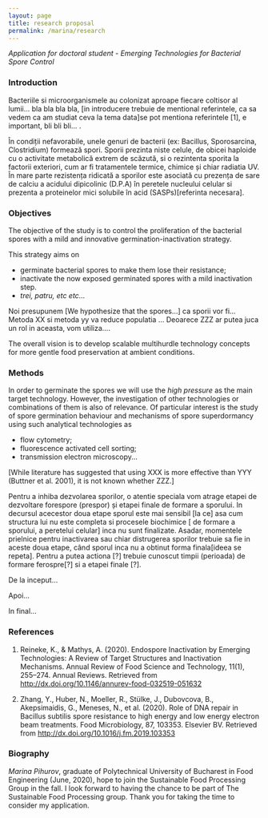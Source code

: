 ```yaml
---
layout: page
title: research proposal
permalink: /marina/research
---
```


*Application for doctoral student - Emerging Technologies for Bacterial Spore Control*


### Introduction
Bacteriile si microorganismele au colonizat aproape fiecare coltisor al lumii... bla bla bla bla, [in introducere trebuie de mentional referintele, ca sa vedem ca am studiat ceva la tema data]se pot mentiona referintele [1], e important, bli bli bli... .

În condiții nefavorabile, unele genuri de bacterii (ex: Bacillus, Sporosarcina, Clostridium) formează spori. Sporii prezinta niste celule, de obicei haploide cu o activitate metabolică extrem de scăzută, si o rezintenta sporita la factorii exteriori, cum ar fi tratamentele termice, chimice și chiar radiatia UV. În mare parte rezistența ridicată a sporilor este asociată cu prezența de sare de calciu a acidului dipicolinic (D.P.A) în peretele nucleului celular si prezenta a proteinelor mici solubile în acid (SASPs)[referinta necesara].


### Objectives
The objective of the study is to control the proliferation of the bacterial spores with a mild and innovative germination-inactivation strategy.

This strategy aims on 
* germinate bacterial spores to make them lose their resistance;
* inactivate the now exposed germinated spores with a mild inactivation step.
* *trei, patru, etc etc...*

Noi presupunem [We hypothesize that the spores...] ca sporii vor fi... Metoda XX si metoda yy va reduce populatia ... Deoarece ZZZ ar putea juca un rol in aceasta, vom utiliza....

The overall vision is to develop scalable multihurdle technology concepts for more gentle food preservation at ambient conditions.

### Methods
In order to germinate the spores we will use the *high pressure* as the main target technology. However, the investigation of other technologies or combinations of them is also of relevance. Of particular interest is the study of spore germination behaviour and mechanisms of spore superdormancy using such analytical technologies as 
* flow cytometry; 
* fluorescence activated cell sorting;
* transmission electron microscopy... 

[While literature has suggested that using XXX is more effective than YYY (Buttner et al. 2001), it is not known whether ZZZ.]

Pentru a inhiba dezvolarea sporilor, o atentie speciala vom atrage etapei de dezvoltare forespore (prespor) și etapei finale de formare a sporului. In decursul acecestor doua etape sporul este mai sensibil [la ce] asa cum structura lui nu este completa si procesele biochimice [ de formare a sporului, a peretelui celular] inca nu sunt finalizate. Asadar, momentele prielnice pentru inactivarea sau chiar distrugerea sporilor trebuie sa fie in aceste doua etape, când sporul inca nu a obtinut forma finala[ideea se repeta]. Pentru a putea actiona [?] trebuie cunoscut timpii (perioada) de formare ferospre[?] si a etapei finale [?].


De la inceput... 

Apoi...

In final...

### References
1. Reineke, K., & Mathys, A. (2020). Endospore Inactivation by Emerging Technologies: A Review of Target Structures and Inactivation Mechanisms. Annual Review of Food Science and Technology, 11(1), 255–274. Annual Reviews. Retrieved from http://dx.doi.org/10.1146/annurev-food-032519-051632

2. Zhang, Y., Huber, N., Moeller, R., Stülke, J., Dubovcova, B., Akepsimaidis, G., Meneses, N., et al. (2020). Role of DNA repair in Bacillus subtilis spore resistance to high energy and low energy electron beam treatments. Food Microbiology, 87, 103353. Elsevier BV. Retrieved from http://dx.doi.org/10.1016/j.fm.2019.103353

### Biography
*Marina Pihurov*, graduate of Polytechnical University of Bucharest in Food Engineering (June, 2020), hope to join the Sustainable Food Processing Group in the fall.
I look forward to having the chance to be part of The Sustainable Food Processing group. Thank you for taking the time to consider my application.